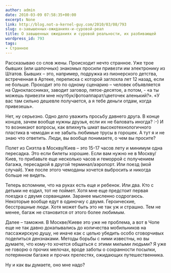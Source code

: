 ```yaml
---
author: admin
date: 2010-03-09 07:58:35+00:00
excerpt: None
link: http://blog.not-a-kernel-guy.com/2010/03/08/793
slug: о-завышенных-ожиданиях-и-суровой-реал
title: О завышенных ожиданиях и суровой реальности, их разбивающей
wordpress_id: 793
tags:
- Странное
---
```


Рассказываю со слов жены. Происходит нечто странное. Уже трое бывших (или шапочных) знакомых просили привезти им электронику из Штатов. Бывших – это, например, подружка из пионерского детства, встреченная в Артеке, переписка с которой заглохла лет 12 назад, если не больше. Проходит это по одному сценарию – человек объявляется на Одноклассниках, заводит заговор, пятое-десятое, а потом, - «а ты можешь привезти мне ноутбук/фотоаппарат/цветочек аленький?». «У вас там сильно дешевле получается, а я тебе деньги отдам, когда привезешь».

Нет, ну серьезно. Одно дело уважить просьбу давнего друга. В конце концов, зачем вообще нужны друзья, если их не баловать иногда? :-) И то возникают вопросы, как впихнуть шмат высокотехнологичного пластика в чемодан и не забыть любимые трусы в горошек. А тут я и не знаю что ответить. Люди, вы вообще понимаете, о чем вы просите?

Полет из Сиэтла в Москву/Киев – это 15-17 часов лету и минимум одна пересадка. Это если билеты хорошие. Если вам нужно не в Москву/Киев, то прибавьте еще несколько часов и геморрой с получением багажа, пересадкой в другой терминал/аэропорт. Или поезд (мой случай). Уже после этого чемоданы хочется выбросить и никогда больше не видеть.

Теперь вспомним, что на руках есть еще и ребенок. Или два. Кто с детьми не ездил, тот не поймет. Хотя мне еще предстоит первая поездка с двумя сорванцами. Заранее мысленно содрогаюсь. Некоторые вообще едут в одиночку с двумя. Героические, бесстрашные люди. Хотя может быть это не так уж и страшно. Тем не менее, багаж не становится от этого более любимым.

Далее – таможня. В Москве/Киеве это уже не проблема, а вот в Чопе еще не так давно докапывались до количества мобильников на пассажирскую душу, не иначе как с целью убедить особо сговорчивых поделиться дензнаками. Методы борьбы с ними известны, но вы думаете, что кому-то хочется общаться с этими милыми людьми? Я уже не говорю о прочих мелочах, вроде заботы о сохранности посылки, потерянном багаже и прочих прелестях, ожидающих путешественника.

Ну и как вы думаете, оно мне надо?
